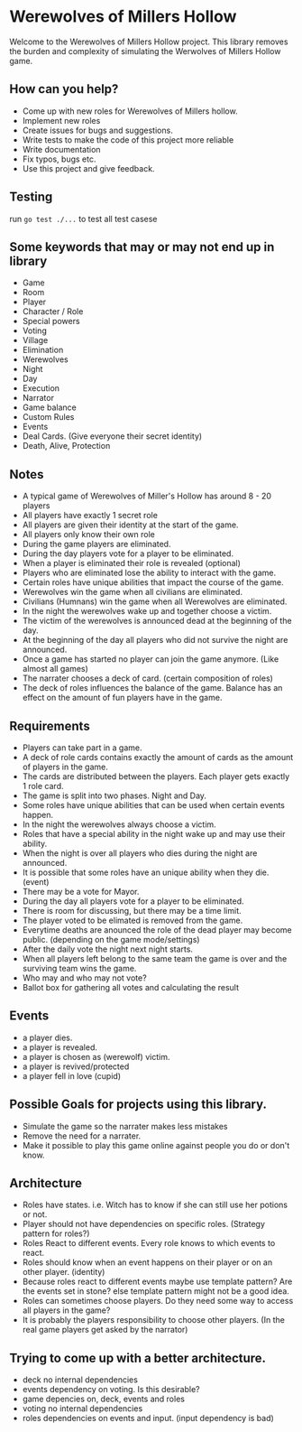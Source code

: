 # Werewolves of Millers Hollow

Welcome to the Werewolves of Millers Hollow project.
This library removes the burden and complexity of simulating the Werwolves of Millers Hollow game.

## How can you help?
* Come up with new roles for Werewolves of Millers hollow.
* Implement new roles
* Create issues for bugs and suggestions.
* Write tests to make the code of this project more reliable
* Write documentation
* Fix typos, bugs etc.
* Use this project and give feedback.

## Testing
run `go test ./...` to test all test casese

## Some keywords that may or may not end up in library
* Game
* Room
* Player
* Character / Role
* Special powers
* Voting
* Village
* Elimination
* Werewolves
* Night
* Day
* Execution
* Narrator
* Game balance
* Custom Rules
* Events
* Deal Cards. (Give everyone their secret identity)
* Death, Alive, Protection


## Notes
* A typical game of Werewolves of Miller's Hollow has around 8 - 20 players
* All players have exactly 1 secret role
* All players are given their identity at the start of the game.
* All players only know their own role
* During the game players are eliminated.
* During the day players vote for a player to be eliminated.
* When a player is eliminated their role is revealed (optional)
* Players who are eliminated lose the ability to interact with the game.
* Certain roles have unique abilities that impact the course of the game.
* Werewolves win the game when all civilians are eliminated.
* Civilians (Humnans) win the game when all Werewolves are eliminated.
* In the night the werewolves wake up and together choose a victim.
* The victim of the werewolves is announced dead at the beginning of the day.
* At the beginning of the day all players who did not survive the night are announced.
* Once a game has started no player can join the game anymore. (Like almost all games)
* The narrater chooses a deck of card. (certain composition of roles)
* The deck of roles influences the balance of the game. Balance has an effect on the amount of fun players have in the game.

## Requirements
* Players can take part in a game.
* A deck of role cards contains exactly the amount of cards as the amount of players in the game.
* The cards are distributed between the players. Each player gets exactly 1 role card.
* The game is split into two phases. Night and Day.
* Some roles have unique abilities that can be used when certain events happen.
* In the night the werewolves always choose a victim.
* Roles that have a special ability in the night wake up and may use their ability.
* When the night is over all players who dies during the night are announced.
* It is possible that some roles have an unique ability when they die. (event)
* There may be a vote for Mayor.
* During the day all players vote for a player to be eliminated.
* There is room for discussing, but there may be a time limit.
* The player voted to be elimated is removed from the game.
* Everytime deaths are anounced the role of the dead player may become public. (depending on the game mode/settings)
* After the daily vote the night next night starts.
* When all players left belong to the same team the game is over and the surviving team wins the game.
* Who may and who may not vote?
* Ballot box for gathering all votes and calculating the result


## Events
* a player dies.
* a player is revealed.
* a player is chosen as (werewolf) victim.
* a player is revived/protected
* a player fell in love (cupid)


## Possible Goals for projects using this library.
* Simulate the game so the narrater makes less mistakes
* Remove the need for a narrater.
* Make it possible to play this game online against people you do or don't know.


## Architecture
* Roles have states. i.e. Witch has to know if she can still use her potions or not.
* Player should not have dependencies on specific roles. (Strategy pattern for roles?)
* Roles React to different events. Every role knows to which events to react.
* Roles should know when an event happens on their player or on an other player. (identity)
* Because roles react to different events maybe use template pattern? Are the events set in stone? else template pattern might not be a good idea.
* Roles can sometimes choose players. Do they need some way to access all players in the game?
* It is probably the players responsibility to choose other players. (In the real game players get asked by the narrator)

## Trying to come up with a better architecture.
* deck no internal dependencies
* events dependency on voting. Is this desirable?
* game depencies on, deck, events and roles
* voting no internal dependencies
* roles dependencies on events and input. (input dependency is bad)